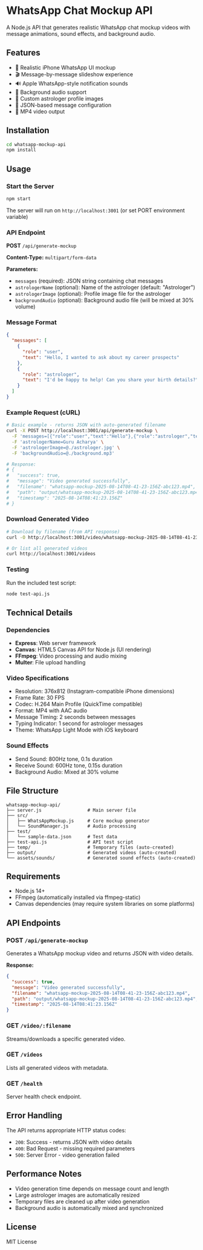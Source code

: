 # WhatsApp Chat Mockup API

A Node.js API that generates realistic WhatsApp chat mockup videos with message animations, sound effects, and background audio.

## Features

- 📱 Realistic iPhone WhatsApp UI mockup
- 🎬 Message-by-message slideshow experience
- 🔊 Apple WhatsApp-style notification sounds
- 🎵 Background audio support
- 👤 Custom astrologer profile images
- 📝 JSON-based message configuration
- 🎥 MP4 video output

## Installation

```bash
cd whatsapp-mockup-api
npm install
```

## Usage

### Start the Server

```bash
npm start
```

The server will run on `http://localhost:3001` (or set PORT environment variable)

### API Endpoint

**POST** `/api/generate-mockup`

**Content-Type:** `multipart/form-data`

**Parameters:**
- `messages` (required): JSON string containing chat messages
- `astrologerName` (optional): Name of the astrologer (default: "Astrologer")
- `astrologerImage` (optional): Profile image file for the astrologer
- `backgroundAudio` (optional): Background audio file (will be mixed at 30% volume)

### Message Format

```json
{
  "messages": [
    {
      "role": "user",
      "text": "Hello, I wanted to ask about my career prospects"
    },
    {
      "role": "astrologer",
      "text": "I'd be happy to help! Can you share your birth details?"
    }
  ]
}
```

### Example Request (cURL)

```bash
# Basic example - returns JSON with auto-generated filename
curl -X POST http://localhost:3001/api/generate-mockup \
  -F 'messages=[{"role":"user","text":"Hello"},{"role":"astrologer","text":"Hi there!"}]' \
  -F 'astrologerName=Guru Acharya' \
  -F 'astrologerImage=@./astrologer.jpg' \
  -F 'backgroundAudio=@./background.mp3'

# Response:
# {
#   "success": true,
#   "message": "Video generated successfully",
#   "filename": "whatsapp-mockup-2025-08-14T08-41-23-156Z-abc123.mp4",
#   "path": "output/whatsapp-mockup-2025-08-14T08-41-23-156Z-abc123.mp4",
#   "timestamp": "2025-08-14T08:41:23.156Z"
# }
```

### Download Generated Video

```bash
# Download by filename (from API response)
curl -O http://localhost:3001/video/whatsapp-mockup-2025-08-14T08-41-23-156Z-abc123.mp4

# Or list all generated videos
curl http://localhost:3001/videos
```

### Testing

Run the included test script:

```bash
node test-api.js
```

## Technical Details

### Dependencies
- **Express**: Web server framework
- **Canvas**: HTML5 Canvas API for Node.js (UI rendering)
- **FFmpeg**: Video processing and audio mixing
- **Multer**: File upload handling

### Video Specifications
- Resolution: 376x812 (Instagram-compatible iPhone dimensions)
- Frame Rate: 30 FPS
- Codec: H.264 Main Profile (QuickTime compatible)
- Format: MP4 with AAC audio
- Message Timing: 2 seconds between messages
- Typing Indicator: 1 second for astrologer messages
- Theme: WhatsApp Light Mode with iOS keyboard

### Sound Effects
- Send Sound: 800Hz tone, 0.1s duration
- Receive Sound: 600Hz tone, 0.15s duration
- Background Audio: Mixed at 30% volume

## File Structure

```
whatsapp-mockup-api/
├── server.js                 # Main server file
├── src/
│   ├── WhatsAppMockup.js     # Core mockup generator
│   └── SoundManager.js       # Audio processing
├── test/
│   └── sample-data.json      # Test data
├── test-api.js               # API test script
├── temp/                     # Temporary files (auto-created)
├── output/                   # Generated videos (auto-created)
└── assets/sounds/            # Generated sound effects (auto-created)
```

## Requirements

- Node.js 14+
- FFmpeg (automatically installed via ffmpeg-static)
- Canvas dependencies (may require system libraries on some platforms)

## API Endpoints

### POST `/api/generate-mockup`
Generates a WhatsApp mockup video and returns JSON with video details.

**Response:**
```json
{
  "success": true,
  "message": "Video generated successfully",
  "filename": "whatsapp-mockup-2025-08-14T08-41-23-156Z-abc123.mp4",
  "path": "output/whatsapp-mockup-2025-08-14T08-41-23-156Z-abc123.mp4",
  "timestamp": "2025-08-14T08:41:23.156Z"
}
```

### GET `/video/:filename`
Streams/downloads a specific generated video.

### GET `/videos`
Lists all generated videos with metadata.

### GET `/health`
Server health check endpoint.

## Error Handling

The API returns appropriate HTTP status codes:
- `200`: Success - returns JSON with video details
- `400`: Bad Request - missing required parameters
- `500`: Server Error - video generation failed

## Performance Notes

- Video generation time depends on message count and length
- Large astrologer images are automatically resized
- Temporary files are cleaned up after video generation
- Background audio is automatically mixed and synchronized

## License

MIT License